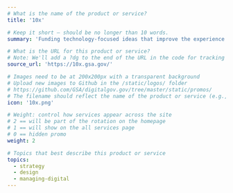 ```yaml
---
# What is the name of the product or service?
title: '10x'

# Keep it short — should be no longer than 10 words.
summary: 'Funding technology-focused ideas that improve the experience people have with our government.'

# What is the URL for this product or service?
# Note: We'll add a ?dg to the end of the URL in the code for tracking purposes
source_url: 'https://10x.gsa.gov/'

# Images need to be at 200x200px with a transparent background
# Upload new images to Github in the /static/logos/ folder
# https://github.com/GSA/digitalgov.gov/tree/master/static/promos/
# The filename should reflect the name of the product or service (e.g., challenge-gov.png)
icon: '10x.png'

# Weight: control how services appear across the site
# 2 == will be part of the rotation on the homepage
# 1 == will show on the all services page
# 0 == hidden promo
weight: 2

# Topics that best describe this product or service
topics:
  - strategy
  - design
  - managing-digital
---
```

